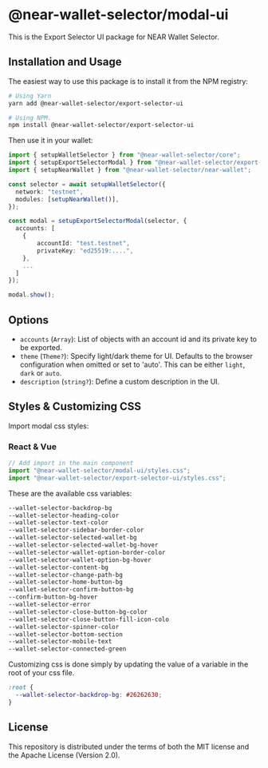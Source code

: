# @near-wallet-selector/modal-ui

This is the Export Selector UI package for NEAR Wallet Selector.

## Installation and Usage

The easiest way to use this package is to install it from the NPM registry:

```bash
# Using Yarn
yarn add @near-wallet-selector/export-selector-ui

# Using NPM.
npm install @near-wallet-selector/export-selector-ui
```

Then use it in your wallet:

```ts
import { setupWalletSelector } from "@near-wallet-selector/core";
import { setupExportSelectorModal } from "@near-wallet-selector/export-selector-ui";
import { setupNearWallet } from "@near-wallet-selector/near-wallet";

const selector = await setupWalletSelector({
  network: "testnet",
  modules: [setupNearWallet()],
});

const modal = setupExportSelectorModal(selector, {
  accounts: [
    { 
        accountId: "test.testnet",
        privateKey: "ed25519:....",
    },
    ...
  ]
});

modal.show();
```

## Options
- `accounts` (`Array`): List of objects with an account id and its private key to be exported.
- `theme` (`Theme?`): Specify light/dark theme for UI. Defaults to the browser configuration when omitted or set to 'auto'. This can be either `light`, `dark` or `auto`.
- `description` (`string?`): Define a custom description in the UI.

## Styles & Customizing CSS

Import modal css styles:

### React & Vue

```ts
// Add import in the main component
import "@near-wallet-selector/modal-ui/styles.css";
import "@near-wallet-selector/export-selector-ui/styles.css";
```

These are the available css variables:

```css
--wallet-selector-backdrop-bg
--wallet-selector-heading-color
--wallet-selector-text-color
--wallet-selector-sidebar-border-color
--wallet-selector-selected-wallet-bg
--wallet-selector-selected-wallet-bg-hover
--wallet-selector-wallet-option-border-color
--wallet-selector-wallet-option-bg-hover
--wallet-selector-content-bg
--wallet-selector-change-path-bg
--wallet-selector-home-button-bg
--wallet-selector-confirm-button-bg
--confirm-button-bg-hover
--wallet-selector-error
--wallet-selector-close-button-bg-color
--wallet-selector-close-button-fill-icon-colo
--wallet-selector-spinner-color
--wallet-selector-bottom-section
--wallet-selector-mobile-text
--wallet-selector-connected-green
```

Customizing css is done simply by updating the value of a variable in the root of your css file.

```css
:root {
  --wallet-selector-backdrop-bg: #26262630;
}
```

## License

This repository is distributed under the terms of both the MIT license and the Apache License (Version 2.0).
